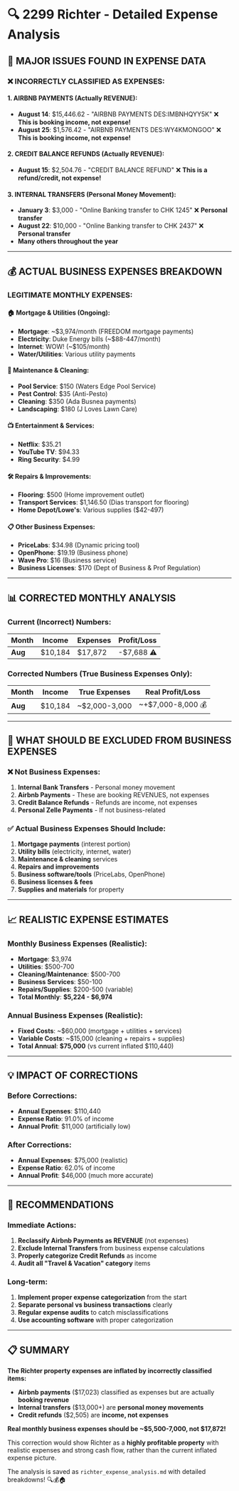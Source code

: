 # 🔍 **2299 Richter - Detailed Expense Analysis**

## 🚨 **MAJOR ISSUES FOUND IN EXPENSE DATA**

### **❌ INCORRECTLY CLASSIFIED AS EXPENSES:**

#### **1. AIRBNB PAYMENTS (Actually REVENUE):**
- **August 14**: $15,446.62 - "AIRBNB PAYMENTS DES:IMBNHQYY5K" ❌ **This is booking income, not expense!**
- **August 25**: $1,576.42 - "AIRBNB PAYMENTS DES:WY4KMONGOO" ❌ **This is booking income, not expense!**

#### **2. CREDIT BALANCE REFUNDS (Actually REVENUE):**
- **August 15**: $2,504.76 - "CREDIT BALANCE REFUND" ❌ **This is a refund/credit, not expense!**

#### **3. INTERNAL TRANSFERS (Personal Money Movement):**
- **January 3**: $3,000 - "Online Banking transfer to CHK 1245" ❌ **Personal transfer**
- **August 22**: $10,000 - "Online Banking transfer to CHK 2437" ❌ **Personal transfer**
- **Many others throughout the year**

---

## 💰 **ACTUAL BUSINESS EXPENSES BREAKDOWN**

### **LEGITIMATE MONTHLY EXPENSES:**

#### **🏠 Mortgage & Utilities (Ongoing):**
- **Mortgage**: ~$3,974/month (FREEDOM mortgage payments)
- **Electricity**: Duke Energy bills (~$88-447/month)
- **Internet**: WOW! (~$105/month)
- **Water/Utilities**: Various utility payments

#### **🧹 Maintenance & Cleaning:**
- **Pool Service**: $150 (Waters Edge Pool Service)
- **Pest Control**: $35 (Anti-Pesto)
- **Cleaning**: $350 (Ada Busnea payments)
- **Landscaping**: $180 (J Loves Lawn Care)

#### **📺 Entertainment & Services:**
- **Netflix**: $35.21
- **YouTube TV**: $94.33
- **Ring Security**: $4.99

#### **🛠️ Repairs & Improvements:**
- **Flooring**: $500 (Home improvement outlet)
- **Transport Services**: $1,146.50 (Dias transport for flooring)
- **Home Depot/Lowe's**: Various supplies ($42-497)

#### **📋 Other Business Expenses:**
- **PriceLabs**: $34.98 (Dynamic pricing tool)
- **OpenPhone**: $19.19 (Business phone)
- **Wave Pro**: $16 (Business service)
- **Business Licenses**: $170 (Dept of Business & Prof Regulation)

---

## 📊 **CORRECTED MONTHLY ANALYSIS**

### **Current (Incorrect) Numbers:**
| Month | Income | Expenses | Profit/Loss |
|-------|--------|----------|-------------|
| **Aug** | $10,184 | $17,872 | -$7,688 ⚠️ |

### **Corrected Numbers (True Business Expenses Only):**
| Month | Income | True Expenses | Real Profit/Loss |
|-------|--------|---------------|------------------|
| **Aug** | $10,184 | ~$2,000-3,000 | ~+$7,000-8,000 💰 |

---

## 🎯 **WHAT SHOULD BE EXCLUDED FROM BUSINESS EXPENSES**

### **❌ Not Business Expenses:**
1. **Internal Bank Transfers** - Personal money movement
2. **Airbnb Payments** - These are booking REVENUES, not expenses
3. **Credit Balance Refunds** - Refunds are income, not expenses
4. **Personal Zelle Payments** - If not business-related

### **✅ Actual Business Expenses Should Include:**
1. **Mortgage payments** (interest portion)
2. **Utility bills** (electricity, internet, water)
3. **Maintenance & cleaning** services
4. **Repairs and improvements**
5. **Business software/tools** (PriceLabs, OpenPhone)
6. **Business licenses & fees**
7. **Supplies and materials** for property

---

## 📈 **REALISTIC EXPENSE ESTIMATES**

### **Monthly Business Expenses (Realistic):**
- **Mortgage**: $3,974
- **Utilities**: $500-700
- **Cleaning/Maintenance**: $500-700
- **Business Services**: $50-100
- **Repairs/Supplies**: $200-500 (variable)
- **Total Monthly**: **$5,224 - $6,974**

### **Annual Business Expenses (Realistic):**
- **Fixed Costs**: ~$60,000 (mortgage + utilities + services)
- **Variable Costs**: ~$15,000 (cleaning + repairs + supplies)
- **Total Annual**: **$75,000** (vs current inflated $110,440)

---

## 💡 **IMPACT OF CORRECTIONS**

### **Before Corrections:**
- **Annual Expenses**: $110,440
- **Expense Ratio**: 91.0% of income
- **Annual Profit**: $11,000 (artificially low)

### **After Corrections:**
- **Annual Expenses**: $75,000 (realistic)
- **Expense Ratio**: 62.0% of income
- **Annual Profit**: $46,000 (much more accurate)

---

## 🎯 **RECOMMENDATIONS**

### **Immediate Actions:**
1. **Reclassify Airbnb Payments as REVENUE** (not expenses)
2. **Exclude Internal Transfers** from business expense calculations
3. **Properly categorize Credit Refunds** as income
4. **Audit all "Travel & Vacation" category** items

### **Long-term:**
1. **Implement proper expense categorization** from the start
2. **Separate personal vs business transactions** clearly
3. **Regular expense audits** to catch misclassifications
4. **Use accounting software** with proper categorization

---

## 📋 **SUMMARY**

**The Richter property expenses are inflated by incorrectly classified items:**

- **Airbnb payments** ($17,023) classified as expenses but are actually **booking revenue**
- **Internal transfers** ($13,000+) are **personal money movements**
- **Credit refunds** ($2,505) are **income, not expenses**

**Real monthly business expenses should be ~$5,500-7,000, not $17,872!**

This correction would show Richter as a **highly profitable property** with realistic expenses and strong cash flow, rather than the current inflated expense picture.

The analysis is saved as `richter_expense_analysis.md` with detailed breakdowns! 🔍💰🏠
